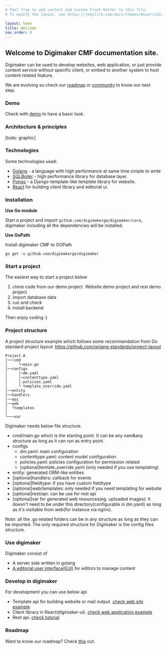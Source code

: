 ```yaml
---
# Feel free to add content and custom Front Matter to this file.
# To modify the layout, see https://jekyllrb.com/docs/themes/#overriding-theme-defaults

layout: home
title: Welcome
nav_order: 0
---
```


## Welcome to Digimaker CMF documentation site.

Digimaker can be used to develop websites, web application, or just provide content service without specific client, or embed to another system to host content related feature.

We are evolving so check our [roadmap](/roadmap) or [community](#) to know our next step.

### Demo
Check with [demo](/demo) to have a basic look.


### Architecture & principles
[todo: graphic]


### Technologies
Some technologies used:
- [Golang](https://golang.org) - a language with high performance at same time simple to write
- [SQLBoiler](https://github.com/volatiletech/sqlboiler) - high performance library for database layer.
- [Pongo](https://github.com/flosch/pongo2) - a Django-template-like template library for website.
- [React](https://reactjs.org) for building client library and editorial ui.


### Installation

**Use Go module**

Start a project and import `github.com/digimakergo/digimaker/core`, digimaker including all the dependencies will be installed.

**Use GoPath**

Install digimaker CMF to GOPath

`go get -u github.com/digimakergo/digimaker`

### Start a project

The easiest way to start a project below
1. clone code from our demo project. Website demo project and rest demo project
2. import database data
3. run and check
4. install backend

Then enjoy coding :)

### Project structure

A project structure example which follows some recommandation from Go standard project layout: https://github.com/golang-standards/project-layout

```
Project A
│───cmd
│     └─main.go
│──configs    
│     │─dm.yaml
│     │─contenttype.yaml
│     │-policies.yaml
│     └ template_override.yaml
│──entity
│──handlers
│──api
│──web
│  └templates
│
└───var
```

Digimaker needs below file structure.
- cmd/main.go which is the starting point. It can be any nam&any structure as long as it can run as entry point.
- configs
   - dm.yaml: main configuration
   - contenttype.yaml: content model configuration
   - policies.yaml: policies configuration for permission related
   - [optional]temlate_override.yaml (only needed if you use templating)
- entity: generated ORM-like entities
- [optional]handlers: callback for events
- [optional]fieldtype: if you have custom fieldtype
- [optional]web/templates: only needed if you need templating for website
- [optional]rest/api: can be use for rest api
- [optional]var for generated web resources(eg. uploaded images): It doesn't need to be under this directory(configurable in dm.yaml) as long as it's visitable from web(for instance via nginx).

Note: all the .go related folders can be in any structure as long as they can be imported. The only required structure for Digimaker is the config files structure.


### Use digimaker
Digimaker consist of
- A server side written in golang
- [A editorial user interface(EUI)](/eui) for editors to manage content

### Develop in digimaker
For development you can use below api
- Template api for building website or mail output. [check web site example](#)
- Client library in React(digimaker-ui). [check web application example](#)
- Rest api. [check tutorial](#)

### Roadmap

Want to know our roadmap? Check [this](#/roadmap) out.
